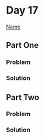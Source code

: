 # Day 17

[Name](https://adventofcode.com/2024/day/17)

## Part One

### Problem

### Solution

## Part Two

### Problem

### Solution
